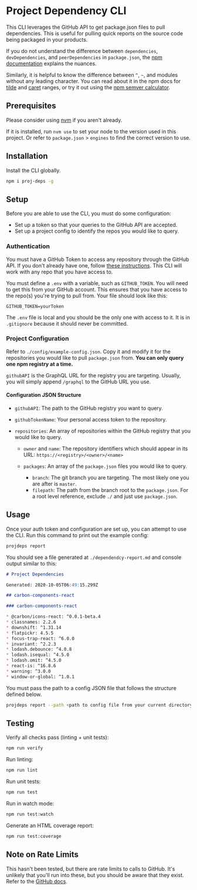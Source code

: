 # Project Dependency CLI

This CLI leverages the GitHub API to get package.json files to pull dependencies. This is useful for pulling quick reports on the source code being packaged in your products.

If you do not understand the difference between `dependencies`, `devDependencies`, and `peerDependencies` in `package.json`, the [npm documentation](https://docs.npmjs.com/files/package.json#dependencies) explains the nuances.

Similarly, it is helpful to know the difference between `^`, `~`, and modules without any leading character. You can read about it in the npm docs for [tilde](https://docs.npmjs.com/misc/semver#tilde-ranges-123-12-1) and [caret](https://docs.npmjs.com/misc/semver#caret-ranges-123-025-004) ranges, or try it out using the [npm semver calculator](https://semver.npmjs.com/).

## Prerequisites

Please consider using [nvm](https://github.com/nvm-sh/nvm) if you aren't already.

If it is installed, run `nvm use` to set your node to the version used in this project. Or refer to `package.json` > `engines` to find the correct version to use.

## Installation

Install the CLI globally.

```sh
npm i proj-deps -g
```

## Setup

Before you are able to use the CLI, you must do some configuration:

- Set up a token so that your queries to the GitHub API are accepted.
- Set up a project config to identify the repos you would like to query.

### Authentication

You must have a GitHub Token to access any repository through the GitHub API. If you don't already have one, follow [these instructions](https://docs.github.com/en/free-pro-team@latest/github/authenticating-to-github/creating-a-personal-access-token). This CLI will work with any repo that you have access to.

You must define a `.env` with a variable, such as `GITHUB_TOKEN`. You will need to get this from your GitHub account. This ensures that you have access to the repo(s) you're trying to pull from. Your file should look like this:

```env
GITHUB_TOKEN=yourToken
```

The `.env` file is local and you should be the only one with access to it. It is in `.gitignore` because it should never be committed.

### Project Configuration

Refer to `./config/example-config.json`. Copy it and modify it for the repositories you would like to pull `package.json` from. **You can only query one npm registry at a time.**

`githubAPI` is the GraphQL URL for the registry you are targeting. Usually, you will simply append `/graphql` to the GitHub URL you use.

#### Configuration JSON Structure

- `githubAPI`: The path to the GitHub registry you want to query.
- `githubTokenName`: Your personal access token to the repository.
- `repositories`: An array of repositories within the GitHub registry that you would like to query.

  - `owner` and `name`: The repository identifiers which should appear in its URL: `https://<registry>/<owner>/<name>`
  - `packages`: An array of the `package.json` files you would like to query.

    - `branch`: The git branch you are targeting. The most likely one you are after is `master`.
    - `filepath`: The path from the branch root to the `package.json`. For a root level reference, exclude `./` and just use `package.json`.

## Usage

Once your auth token and configuration are set up, you can attempt to use the CLI. Run this command to print out the example config:

```sh
projdeps report
```

You should see a file generated at `./dependendcy-report.md` and console output similar to this:

```md
# Project Dependencies

Generated: 2020-10-05T06:49:15.299Z

## carbon-components-react

### carbon-components-react

* @carbon/icons-react: ^0.0.1-beta.4
* classnames: 2.2.6
* downshift: ^1.31.14
* flatpickr: 4.5.5
* focus-trap-react: ^6.0.0
* invariant: ^2.2.3
* lodash.debounce: ^4.0.8
* lodash.isequal: ^4.5.0
* lodash.omit: ^4.5.0
* react-is: ^16.8.6
* warning: ^3.0.0
* window-or-global: ^1.0.1
```

You must pass the path to a config JSON file that follows the structure defined below.

```sh
projdeps report --path <path to config file from your current directory>
```

## Testing

Verify all checks pass (linting + unit tests):

```sh
npm run verify
```

Run linting:

```sh
npm run lint
```

Run unit tests:

```sh
npm run test
```

Run in watch mode:

```sh
npm run test:watch
```

Generate an HTML coverage report:

```sh
npm run test:coverage
```

## Note on Rate Limits

This hasn't been tested, but there are rate limits to calls to GitHub. It's unlikely that you'll run into these, but you should be aware that they exist. Refer to the [GitHub docs](https://docs.github.com/en/free-pro-team@latest/developers/apps/rate-limits-for-github-apps#user-to-server-requests).

